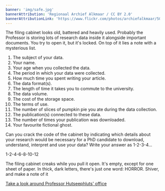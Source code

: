 ```yaml
---
banner: 'img/safe.jpg'
bannerAttribution: 'Regionaal Archief Alkmaar / CC BY 2.0'
bannerAttributionLink: 'https://www.flickr.com/photos/archiefalkmaar/50143958452/in/album-72157715206432068/'
---
```


The filing cabinet looks old, battered and heavily used. Probably the Professor
is storing lots of research data inside it alongside important documents. You
try to open it, but it's locked. On top of it lies a note with a mysterious
list.

1.  The subject of your data.
2.  Your name.
3.  Your age when you collected the data.
4.  The period in which your data were collected.
5.  How much time you spent writing your article.
6.  The data format(s).
7.  The length of time it takes you to commute to the university.
8.  The data volume.
9.  The cost of the storage space.
10. The terms of use.
11. The number of slices of pumpkin pie you ate during the data collection.
12. The publication(s) connected to these data.
13. The number of times your publication was downloaded.
14. Your favourite fictional ghost.

Can you crack the code of the cabinet by indicating which details about your
research would be necessary for a PhD candidate to download, understand,
interpret and use your data? Write your answer as 1-2-3-4...

1-2-4-6-8-10-12

The filing cabinet creaks while you pull it open. It's empty, except for one
sheet of paper. In thick, dark letters, there's just one word: HORROR. Shiver,
and make a note of it

[Take a look around Professor Hutseephluts' office](/office/)
